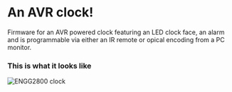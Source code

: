 An AVR clock!
==============

Firmware for an AVR powered clock featuring an LED clock face, an alarm and is programmable via either an IR remote or opical encoding from a PC monitor.


### This is what it looks like
![ENGG2800 clock](https://raw.github.com/Tim-B/ENGG2800_MICRO/master/res/picture.jpg "ENGG2800 clock")
